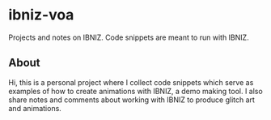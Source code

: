 # ibniz-voa
Projects and notes on IBNIZ. Code snippets are meant to run with IBNIZ.
## About
Hi, this is a personal project where I collect code snippets which serve as examples of how to create animations with IBNIZ, a demo making tool. I also share notes and comments about working with IBNIZ to produce glitch art and animations.

